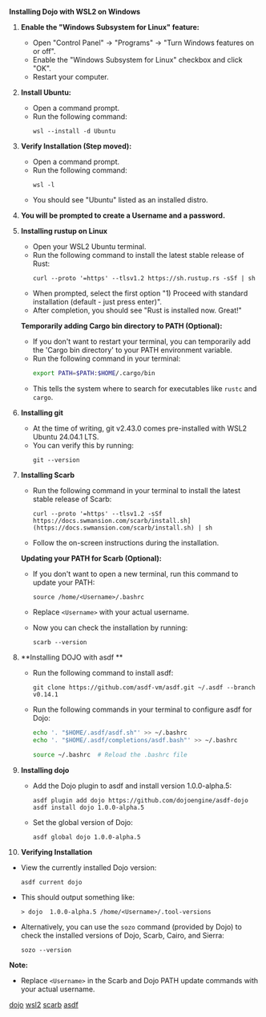 
**Installing Dojo with WSL2 on Windows**

1. **Enable the "Windows Subsystem for Linux" feature:**
   - Open "Control Panel" -> "Programs" -> "Turn Windows features on or off".
   - Enable the "Windows Subsystem for Linux" checkbox and click "OK".
   - Restart your computer.

2. **Install Ubuntu:**
   - Open a command prompt.
   - Run the following command:
     ```
     wsl --install -d Ubuntu
     ```

3. **Verify Installation (Step moved):**
   - Open a command prompt.
   - Run the following command:
     ```
     wsl -l
     ```
   - You should see "Ubuntu" listed as an installed distro.

4. **You will be prompted to create a Username and a password.**

5. **Installing rustup on Linux**

   - Open your WSL2 Ubuntu terminal.
   - Run the following command to install the latest stable release of Rust:
     ```
     curl --proto '=https' --tlsv1.2 https://sh.rustup.rs -sSf | sh
     ```
   - When prompted, select the first option "1) Proceed with standard installation (default - just press enter)".
   - After completion, you should see "Rust is installed now. Great!"

   **Temporarily adding Cargo bin directory to PATH (Optional):**

   - If you don't want to restart your terminal, you can temporarily add the 'Cargo bin directory' to your PATH environment variable.
   - Run the following command in your terminal:
     ```bash
     export PATH=$PATH:$HOME/.cargo/bin
     ```
   - This tells the system where to search for executables like `rustc` and `cargo`.

6. **Installing git**

   - At the time of writing, git v2.43.0 comes pre-installed with WSL2 Ubuntu 24.04.1 LTS.
   - You can verify this by running:
     ```
     git --version
     ```

7. **Installing Scarb**

   - Run the following command in your terminal to install the latest stable release of Scarb:
     ```
     curl --proto '=https' --tlsv1.2 -sSf https://docs.swmansion.com/scarb/install.sh](https://docs.swmansion.com/scarb/install.sh) | sh
     ```
   - Follow the on-screen instructions during the installation.

   **Updating your PATH for Scarb (Optional):**

   - If you don't want to open a new terminal, run this command to update your PATH:
     ```
     source /home/<Username>/.bashrc
     ```
   - Replace `<Username>` with your actual username.

   - Now you can check the installation by running:
     ```
     scarb --version
     ```

8. **Installing DOJO with asdf **

   - Run the following command to install asdf:
     ```
     git clone https://github.com/asdf-vm/asdf.git ~/.asdf --branch v0.14.1
     ```
   - Run the following commands in your terminal to configure asdf for Dojo:

     ```bash
     echo '. "$HOME/.asdf/asdf.sh"' >> ~/.bashrc
     echo '. "$HOME/.asdf/completions/asdf.bash"' >> ~/.bashrc

     source ~/.bashrc  # Reload the .bashrc file
     ```

9. **Installing dojo**

   - Add the Dojo plugin to asdf and install version 1.0.0-alpha.5:

     ```
     asdf plugin add dojo https://github.com/dojoengine/asdf-dojo
     asdf install dojo 1.0.0-alpha.5
     ```

   - Set the global version of Dojo:

     ```
     asdf global dojo 1.0.0-alpha.5
     ```

10. **Verifying Installation**

   - View the currently installed Dojo version:

     ```
     asdf current dojo
     ```

   - This should output something like:
     ```
     > dojo  1.0.0-alpha.5 /home/<Username>/.tool-versions
     ```

   - Alternatively, you can use the `sozo` command (provided by Dojo) to check the installed versions of Dojo, Scarb, Cairo, and Sierra:

     ```
     sozo --version
     ```

**Note:**

- Replace `<Username>` in the Scarb and Dojo PATH update commands with your actual username.

[dojo](https://book.dojoengine.org/getting-started)
[wsl2](https://learn.microsoft.com/en-us/windows/wsl/install)
[scarb](https://docs.swmansion.com/scarb/download.html)
[asdf](https://asdf-vm.com/guide/getting-started.html)



